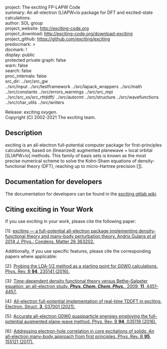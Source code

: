 project: The exciting FP-LAPW Code  
summary: An all-electron (L)APW+lo package for DFT and excited-state calculations.  
author: SOL group  
project_website: http://exciting-code.org  
project_download: http://exciting-code.org/download-exciting  
project_github: https://github.com/exciting/exciting  
predocmark: >  
docmark: !  
display: public  
         protected
         private
graph: false  
warn: false  
search: false  
proc_internals: false  
src_dir: ../src/src_gw  
         ../src/input
         ../src/testframework
         ../src/lapack_wrappers
         ../src/math 
         ../src/constants
         ../src/errors_warnings
         ../src/src_mpi
         ../src/src_xs/src_rttddft/
         ../src/autormt
         ../src/structure
         ../src/wavefunctions
         ../src/char_utils
         ../src/writers

[//]: # "Note, ford commands can not be separated by whitelines."  
[//]: # "More information on ford's project file options can be found at:"  
[//]: # "https://github.com/Fortran-FOSS-Programmers/ford/wiki/Project-File-Options"  

Release: exciting oxygen.  
Copyright (C) 2002-2021 The exciting team.  

## Description

exciting is an all-electron full-potential computer package for
first-principles calculations, based on (linearized) augmented
planewave + local orbital [(L)APW+lo] methods. This family of
basis sets is known as the most precise numerical scheme to
solve the Kohn-Sham equations of density-functional theory (DFT),
reaching up to micro-Hartree precision [[1](#citing-exciting-in-your-work)].

## Documentation for developers

The documentation for developers can be found in the [exciting gitlab wiki](https://git.physik.hu-berlin.de/sol/exciting/-/wikis/home).

## Citing exciting in Your Work

If you use exciting in your work, please cite the following paper:

[1]: [exciting — a full-potential all-electron package implementing density-functional theory and many-body perturbation theory. Andris Gulans *et al* 2014 J. Phys.: Condens. Matter 26 363202.](https://doi.org/10.1088/0953-8984/26/36/363202)

Additionally, if you use specific features, please cite the corresponding papers where applicable:  

[2]: [Probing the LDA-1/2 method as a starting point for G0W0 calculations. Phys. Rev. B **94**, 235141 (2016).](https://doi.org/10.1103/PhysRevB.94.235141)

[3]: [Time-dependent density functional theory versus Bethe–Salpeter equation: an all-electron study. ***Phys. Chem. Chem. Phys.***, 2009, **11**, 4451-4457.](https://doi.org/10.1039/B903676H)

[4]: [All-electron full-potential implementation of real-time TDDFT in exciting. Electron. Struct. **3**, 037001 (2021).](https://doi.org/10.1088/2516-1075/ac0c26)

[5]: [Accurate all-electron G0W0 quasiparticle energies employing the full-potential augmented plane-wave method. Phys. Rev. B **94**, 035118 (2016).](https://doi.org/10.1103/PhysRevB.94.035118)

[6]: [Addressing electron-hole correlation in core excitations of solids: An all-electron many-body approach from first principles. Phys. Rev. B **95**, 155121 (2017).](https://doi.org/10.1103/PhysRevB.95.155121)
